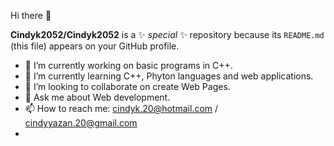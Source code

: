Hi there 👋


**Cindyk2052/Cindyk2052** is a ✨ _special_ ✨ repository because its `README.md` (this file) appears on your GitHub profile.

- 🔭 I’m currently working on basic programs in C++.
- 🌱 I’m currently learning C++, Phyton languages and web applications.
- 👯 I’m looking to collaborate on create Web Pages.
- 💬 Ask me about Web development.
- 📫 How to reach me: cindyk.20@hotmail.com / cindyyazan.20@gmail.com
- <!--😄 Pronouns: ...
- ⚡ Fun fact: ...-->
- <!--🤔 I’m looking for help with ...-->
